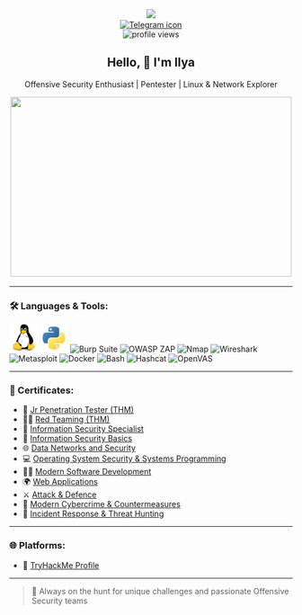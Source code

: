 <div id="header" align="center">
  <img src="https://media.giphy.com/media/YRMb6dd7zprS00JdGZ/giphy.gif?cid=790b7611x01ils01hepugbq9840soinsf3zhp4jd5uzkm47c&ep=v1_stickers_search&rid=giphy.gif&ct=s" width="250">
  <div id="bandge">
    <a href="https://t.me/homyak00">
      <img src="https://img.shields.io/badge/Telegram-blue?logo=telegram&style=flat" width="110" alt="Telegram icon">
    </a>
    <br>
    <img src="https://komarev.com/ghpvc/?username=Medok228" alt="profile views">
  </div>
</div>

<div align="center">
  <h2>Hello, 👋 I'm Ilya</h2>
  <p>Offensive Security Enthusiast | Pentester | Linux & Network Explorer</p>
</div>

<div id="header2" align="center">
  <img src="https://media.giphy.com/media/v1.Y2lkPTc5MGI3NjExOGFpdnlzdjBoc21tYXBsMnBpcmZjbHgwMjU4ZWI0YTZkeTZheXN3MSZlcD12MV9naWZzX3NlYXJjaCZjdD1n/26BGIqWh2R1fi6JDa/giphy.gif" width="500" height="320">
</div>

---

### 🛠️ Languages & Tools:

<div>
  <img src="https://github.com/devicons/devicon/blob/master/icons/linux/linux-original.svg" alt="Linux" width="50">
  <img src="https://github.com/devicons/devicon/blob/master/icons/python/python-original.svg" alt="Python" width="50">
  <img src="https://github.com/Medok228/Medok228/assets/101337215/3f1129a2-89ea-45e3-823f-652c49f688e9" alt="Burp Suite" width="50">
  <img src="https://github.com/Medok228/Medok228/assets/101337215/0ba5cc5f-a3f1-40c1-b548-2d774335c67e" alt="OWASP ZAP" width="50">
  <img src="https://github.com/Medok228/Medok228/assets/101337215/b27519e8-fc11-4754-b2c7-e9e3867e81f3" alt="Nmap" width="70">
  <img src="https://github.com/Medok228/Medok228/assets/101337215/92e4f34c-81a6-4864-ade8-873f16066d88" alt="Wireshark" width="45">
  <img src="https://github.com/Medok228/Medok228/assets/101337215/b69a10b2-0956-4812-abf7-b86742bf7c02" alt="Metasploit" width="65">
  <img src="https://github.com/Medok228/Medok228/assets/101337215/06b2bbbc-d555-4a1b-8b62-05361bad32f6" alt="Docker" width="50">
  <img src="https://github.com/Medok228/Medok228/assets/101337215/5da06ca6-b8d1-4433-b1ac-7c011fbaff31" alt="Bash" width="50">
  <img src="https://github.com/Medok228/Medok228/assets/101337215/19a0fbe8-2a9b-44d2-911a-f4b781ebd320" alt="Hashcat" width="50">
  <img src="https://github.com/Medok228/Medok228/assets/101337215/37a293dd-1147-4f6d-984a-548c8ed0ed74" alt="OpenVAS" width="50">
</div>

---

### 📜 Certificates:

* 🧠 [Jr Penetration Tester (THM)](certificates/Jr%20Penetration%20Tester%20%28THM%29.png)
* 🕵️‍♂️ [Red Teaming (THM)](certificates/Red%20Teaming%20%28THM%29.png)
* 📄 [Information Security Specialist](certificates/pdf_certificate.pdf)
* 🔐 [Information Security Basics](certificates/Information_Security_Basics.pdf)
* 🌐 [Data Networks and Security](certificates/Data_Networks_and_Security.pdf)
* 💻 [Operating System Security & Systems Programming](certificates/Operating_system_security.pdf)
* 🧑‍💻 [Modern Software Development](certificates/Modern_software_development.pdf)
* 🌍 [Web Applications](certificates/web_applications.pdf)
* ⚔️ [Attack & Defence](certificates/Attack_&_Defence.pdf)
* 🦈 [Modern Cybercrime & Countermeasures](certificates/modern_cybercrime.pdf)
* 🚨 [Incident Response & Threat Hunting](certificates/Response_to_information_security_incidents.pdf)

---

### 🌐 Platforms:

* 🧩 [TryHackMe Profile](https://tryhackme.com/p/Medok)

---

> 👾 Always on the hunt for unique challenges and passionate Offensive Security teams
